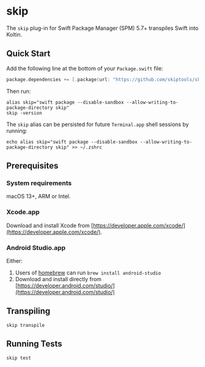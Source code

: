# skip

The `skip` plug-in for Swift Package Manager (SPM) 5.7+ transpiles Swift into Koltin.

## Quick Start

Add the following line at the bottom of your `Package.swift` file:

```swift
package.dependencies += [.package(url: "https://github.com/skiptools/skip.git", from: "0.0.33")]
```

Then run:

```shell
alias skip="swift package --disable-sandbox --allow-writing-to-package-directory skip"
skip -version
```

The `skip` alias can be persisted for future `Terminal.app` shell sessions by running:

```shell
echo alias skip="swift package --disable-sandbox --allow-writing-to-package-directory skip" >> ~/.zshrc
```


## Prerequisites

### System requirements

macOS 13+, ARM or Intel.

### Xcode.app

Download and install Xcode from [https://developer.apple.com/xcode/](https://developer.apple.com/xcode/).

### Android Studio.app

Either:

1. Users of [homebrew](https://brew.sh) can run `brew install android-studio`
2. Download and install directly from [https://developer.android.com/studio/](https://developer.android.com/studio/)

## Transpiling

```shell
skip transpile
```

## Running Tests

```shell
skip test
```
